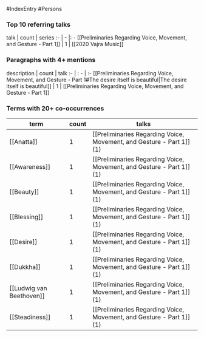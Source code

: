 #IndexEntry #Persons

### Top 10 referring talks
talk | count | series
:- | - |: -
[[Preliminaries Regarding Voice, Movement, and Gesture - Part 1]] | 1 | [[2020 Vajra Music]]

### Paragraphs with 4+ mentions
description | count | talk
:- | : - | :-
[[Preliminaries Regarding Voice, Movement, and Gesture - Part 1#The desire itself is beautiful\|The desire itself is beautiful]] | 1 | [[Preliminaries Regarding Voice, Movement, and Gesture - Part 1]]

### Terms with 20+ co-occurrences
term | count | talks
-|-|-
[[Anatta]] | 1 | <span class="counts">[[Preliminaries Regarding Voice, Movement, and Gesture - Part 1]] (1)</span> 
[[Awareness]] | 1 | <span class="counts">[[Preliminaries Regarding Voice, Movement, and Gesture - Part 1]] (1)</span> 
[[Beauty]] | 1 | <span class="counts">[[Preliminaries Regarding Voice, Movement, and Gesture - Part 1]] (1)</span> 
[[Blessing]] | 1 | <span class="counts">[[Preliminaries Regarding Voice, Movement, and Gesture - Part 1]] (1)</span> 
[[Desire]] | 1 | <span class="counts">[[Preliminaries Regarding Voice, Movement, and Gesture - Part 1]] (1)</span> 
[[Dukkha]] | 1 | <span class="counts">[[Preliminaries Regarding Voice, Movement, and Gesture - Part 1]] (1)</span> 
[[Ludwig van Beethoven]] | 1 | <span class="counts">[[Preliminaries Regarding Voice, Movement, and Gesture - Part 1]] (1)</span> 
[[Steadiness]] | 1 | <span class="counts">[[Preliminaries Regarding Voice, Movement, and Gesture - Part 1]] (1)</span> 

